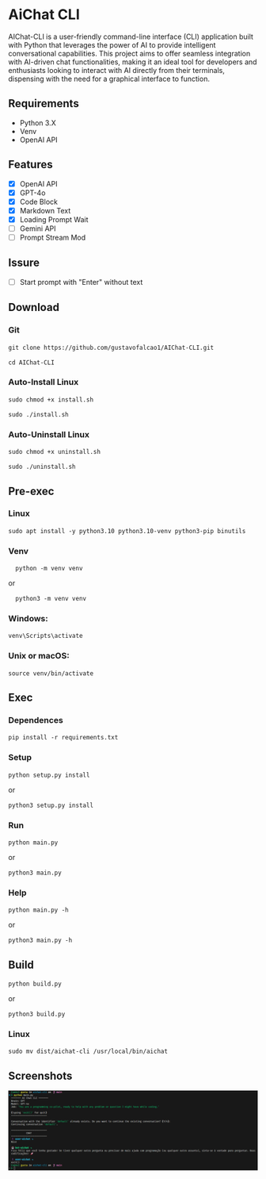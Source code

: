 # AiChat CLI
AIChat-CLI is a user-friendly command-line interface (CLI) application built with Python that leverages the power of AI to provide intelligent conversational capabilities. This project aims to offer seamless integration with AI-driven chat functionalities, making it an ideal tool for developers and enthusiasts looking to interact with AI directly from their terminals, dispensing with the need for a graphical interface to function.
  
## Requirements
* Python 3.X
* Venv
* OpenAI API
  
## Features
- [x] OpenAI API
- [x] GPT-4o
- [x] Code Block
- [x] Markdown Text
- [x] Loading Prompt Wait
- [ ] Gemini API
- [ ] Prompt Stream Mod

## Issure
- [ ] Start prompt with "Enter" without text

## Download
### Git
```
git clone https://github.com/gustavofalcao1/AIChat-CLI.git
```
```
cd AIChat-CLI
```
### Auto-Install Linux
```
sudo chmod +x install.sh
```
```
sudo ./install.sh
```
### Auto-Uninstall Linux
```
sudo chmod +x uninstall.sh
```
```
sudo ./uninstall.sh
```
## Pre-exec
### Linux
```
sudo apt install -y python3.10 python3.10-venv python3-pip binutils
```
### Venv
```
  python -m venv venv
```
or
```
  python3 -m venv venv
```
### Windows:
```
venv\Scripts\activate
```
### Unix or macOS:
```
source venv/bin/activate
```
## Exec
### Dependences
```
pip install -r requirements.txt
```
### Setup
```
python setup.py install
```
or
```
python3 setup.py install
```
### Run
```
python main.py
```
or
```
python3 main.py
```
### Help
```
python main.py -h
```
or
```
python3 main.py -h
```
## Build
```
python build.py
```
or
```
python3 build.py
```
### Linux
```
sudo mv dist/aichat-cli /usr/local/bin/aichat
```

## Screenshots
<p align="center">
  <img src="screenshots/screen1.png" alt="AIChat CLI")/>
</p>
